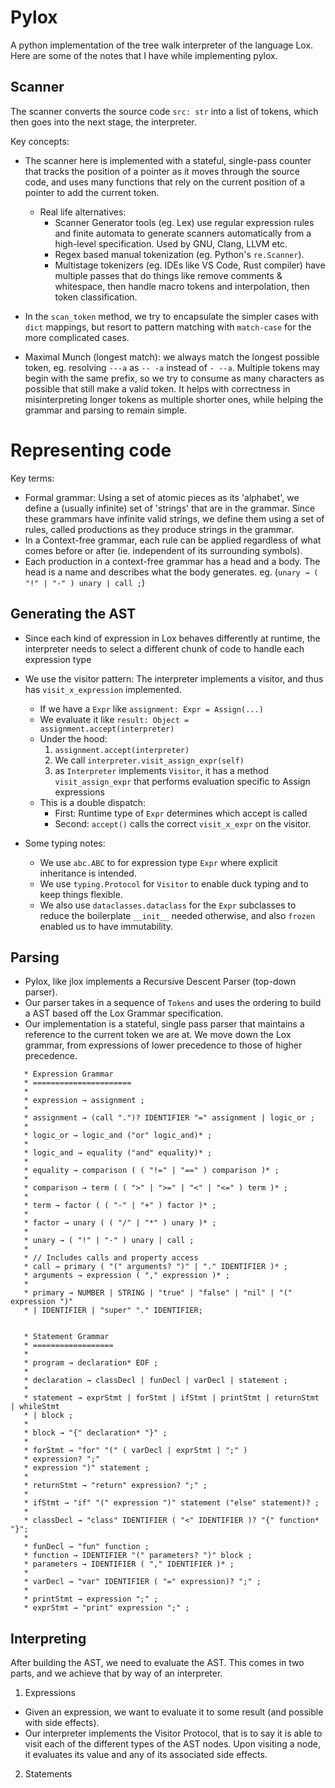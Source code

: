 # Pylox

A python implementation of the tree walk interpreter of the language Lox. Here are some of the notes that I have while implementing pylox.

## Scanner
The scanner converts the source code `src: str` into a list of tokens, which then goes into the next stage, the interpreter.

Key concepts:
- The scanner here is implemented with a stateful, single-pass counter that tracks the position of a pointer as it moves through the source code, and uses many functions that rely on the current position of a pointer to add the current token.
    - Real life alternatives:
      - Scanner Generator tools (eg. Lex) use regular expression rules and finite automata to generate scanners automatically from a high-level specification. Used by GNU, Clang, LLVM etc.
      - Regex based manual tokenization (eg. Python's `re.Scanner`).
      - Multistage tokenizers (eg. IDEs like VS Code, Rust compiler) have multiple passes that do things like remove comments & whitespace, then handle macro tokens and interpolation, then token classification.

- In the `scan_token` method, we try to encapsulate the simpler cases with `dict` mappings, but resort to pattern matching with `match-case` for the more complicated cases.

- Maximal Munch (longest match): we always match the longest possible token, eg. resolving `---a` as `-- -a` instead of `- --a`. Multiple tokens may begin with the same prefix, so we try to consume as many characters as possible that still make a valid token. It helps with correctness in misinterpreting longer tokens as multiple shorter ones, while helping the grammar and parsing to remain simple.

# Representing code
Key terms:
- Formal grammar: Using a set of atomic pieces as its 'alphabet', we define a (usually infinite) set of 'strings' that are in the grammar. Since these grammars have infinite valid strings, we define them using a set of rules, called productions as they produce strings in the grammar.
- In a Context-free grammar, each rule can be applied regardless of what comes before or after (ie. independent of its surrounding symbols).
- Each production in a context-free grammar has a head and a body. The head is a name and describes what the body generates. eg. (`unary → ( "!" | "-" ) unary | call ;`) 

## Generating the AST
- Since each kind of expression in Lox behaves differently at runtime, the interpreter needs to select a different chunk of code to handle each expression type
- We use the visitor pattern: The interpreter implements a visitor, and thus has `visit_x_expression` implemented. 
  - If we have a `Expr` like `assignment: Expr = Assign(...)`
  - We evaluate it like `result: Object = assignment.accept(interpreter)`
  - Under the hood:
    1. `assignment.accept(interpreter)`
    2. We call `interpreter.visit_assign_expr(self)`
    3. as `Interpreter` implements `Visitor`, it has a method `visit_assign_expr` that performs evaluation specific to Assign expressions
  - This is a double dispatch:
    - First: Runtime type of `Expr` determines which accept is called
    - Second: `accept()` calls the correct `visit_x_expr` on the visitor.
  
- Some typing notes:
  - We use `abc.ABC` to for expression type `Expr` where explicit inheritance is intended.
  - We use `typing.Protocol` for `Visitor` to enable duck typing and to keep things flexible.
  - We also use `dataclasses.dataclass` for the `Expr` subclasses to reduce the boilerplate `__init__` needed otherwise, and also `frozen` enabled us to have immutability.

## Parsing
- Pylox, like jlox implements a Recursive Descent Parser (top-down parser).
- Our parser takes in a sequence of `Tokens` and uses the ordering to build a AST based off the Lox Grammar specification.
- Our implementation is a stateful, single pass parser that maintains a reference to the current token we are at. We move down the Lox grammar, from expressions of lower precedence to those of higher precedence.
```
   * Expression Grammar
   * ======================
   *
   * expression → assignment ;
   * 
   * assignment → (call ".")? IDENTIFIER "=" assignment | logic_or ;
   * 
   * logic_or → logic_and ("or" logic_and)* ;
   * 
   * logic_and → equality ("and" equality)* ;
   * 
   * equality → comparison ( ( "!=" | "==" ) comparison )* ;
   * 
   * comparison → term ( ( ">" | ">=" | "<" | "<=" ) term )* ;
   * 
   * term → factor ( ( "-" | "+" ) factor )* ;
   * 
   * factor → unary ( ( "/" | "*" ) unary )* ;
   * 
   * unary → ( "!" | "-" ) unary | call ;
   * 
   * // Includes calls and property access
   * call → primary ( "(" arguments? ")" | "." IDENTIFIER )* ;
   * arguments → expression ( "," expression )* ;
   * 
   * primary → NUMBER | STRING | "true" | "false" | "nil" | "(" expression ")"
   * | IDENTIFIER | "super" "." IDENTIFIER;


   * Statement Grammar
   * ==================
   * 
   * program → declaration* EOF ;
   * 
   * declaration → classDecl | funDecl | varDecl | statement ;
   * 
   * statement → exprStmt | forStmt | ifStmt | printStmt | returnStmt | whileStmt
   * | block ;
   * 
   * block → "{" declaration* "}" ;
   * 
   * forStmt → "for" "(" ( varDecl | exprStmt | ";" )
   * expression? ";"
   * expression ")" statement ;
   * 
   * returnStmt → "return" expression? ";" ;
   * 
   * ifStmt → "if" "(" expression ")" statement ("else" statement)? ;
   * 
   * classDecl → "class" IDENTIFIER ( "<" IDENTIFIER )? "{" function* "}";
   * 
   * funDecl → "fun" function ;
   * function → IDENTIFIER "(" parameters? ")" block ;
   * parameters → IDENTIFIER ( "," IDENTIFIER )* ;
   * 
   * varDecl → "var" IDENTIFIER ( "=" expression)? ";" ;
   * 
   * printStmt → expression ";" ;
   * exprStmt → "print" expression ";" ;
```

## Interpreting
After building the AST, we need to evaluate the AST. This comes in two parts, and we achieve that by way of an interpreter.
1. Expressions
  - Given an expression, we want to evaluate it to some result (and possible with side effects).
  - Our interpreter implements the Visitor Protocol, that is to say it is able to visit each of the different types of the AST nodes. Upon visiting a node, it evaluates its value and any of its associated side effects.
2. Statements
